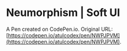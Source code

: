 # Neumorphism | Soft UI

A Pen created on CodePen.io. Original URL: [https://codepen.io/atulcodex/pen/NWPJPVM](https://codepen.io/atulcodex/pen/NWPJPVM).

